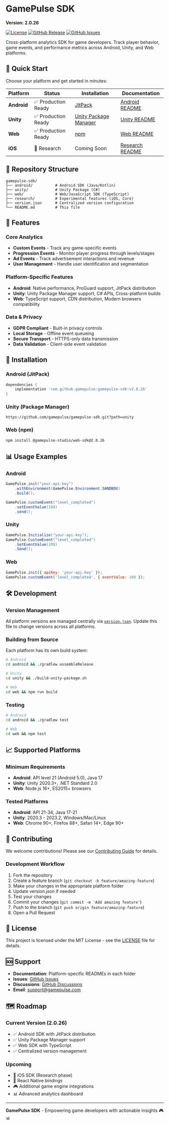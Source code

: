 # GamePulse SDK

**Version: 2.0.26**

[![License](https://img.shields.io/badge/License-MIT-blue.svg)](LICENSE)
[![GitHub Release](https://img.shields.io/github/release/gamepulse/gamepulse-sdk.svg)](https://github.com/gamepulse/gamepulse-sdk/releases)
[![GitHub Issues](https://img.shields.io/github/issues/gamepulse/gamepulse-sdk.svg)](https://github.com/gamepulse/gamepulse-sdk/issues)

Cross-platform analytics SDK for game developers. Track player behavior, game events, and performance metrics across Android, Unity, and Web platforms.

## 🚀 Quick Start

Choose your platform and get started in minutes:

| Platform | Status | Installation | Documentation |
|----------|--------|--------------|---------------|
| **Android** | ✅ Production Ready | [JitPack](https://jitpack.io/#gamepulse/gamepulse-sdk) | [Android README](android/README.md) |
| **Unity** | ✅ Production Ready | [Unity Package Manager](https://docs.unity3d.com/Manual/upm-ui-giturl.html) | [Unity README](unity/README.md) |
| **Web** | ✅ Production Ready | [npm](https://www.npmjs.com/package/@gamepulse-studio/web-sdk) | [Web README](web/README.md) |
| **iOS** | 🔬 Research | Coming Soon | [Research README](research/README.md) |

## 📁 Repository Structure

```
gamepulse-sdk/
├── android/          # Android SDK (Java/Kotlin)
├── unity/            # Unity Package (C#)
├── web/              # Web/JavaScript SDK (TypeScript)
├── research/         # Experimental features (iOS, Core)
├── version.json      # Centralized version configuration
└── README.md         # This file
```

## 🎯 Features

### Core Analytics
- **Custom Events** - Track any game-specific events
- **Progression Events** - Monitor player progress through levels/stages
- **Ad Events** - Track advertisement interactions and revenue
- **User Management** - Handle user identification and segmentation

### Platform-Specific Features
- **Android**: Native performance, ProGuard support, JitPack distribution
- **Unity**: Unity Package Manager support, C# APIs, Cross-platform builds
- **Web**: TypeScript support, CDN distribution, Modern browsers compatibility

### Data & Privacy
- **GDPR Compliant** - Built-in privacy controls
- **Local Storage** - Offline event queueing
- **Secure Transport** - HTTPS-only data transmission
- **Data Validation** - Client-side event validation

## 🔧 Installation

### Android (JitPack)
```gradle
dependencies {
    implementation 'com.github.gamepulse:gamepulse-sdk:v2.0.26'
}
```

### Unity (Package Manager)
```
https://github.com/gamepulse/gamepulse-sdk.git?path=unity
```

### Web (npm)
```bash
npm install @gamepulse-studio/web-sdk@2.0.26
```

## 📊 Usage Examples

### Android
```java
GamePulse.init("your-api-key")
    .withEnvironment(GamePulse.Environment.SANDBOX)
    .build();

GamePulse.customEvent("level_completed")
    .setEventValue(100)
    .send();
```

### Unity
```csharp
GamePulse.Initialize("your-api-key");
GamePulse.CustomEvent("level_completed")
    .SetEventValue(100)
    .Send();
```

### Web
```javascript
GamePulse.init({ apiKey: 'your-api-key' });
GamePulse.customEvent('level_completed', { eventValue: 100 });
```

## 🛠️ Development

### Version Management
All platform versions are managed centrally via [`version.json`](version.json). Update this file to change versions across all platforms.

### Building from Source
Each platform has its own build system:

```bash
# Android
cd android && ./gradlew assembleRelease

# Unity  
cd unity && ./build-unity-package.sh

# Web
cd web && npm run build
```

### Testing
```bash
# Android
cd android && ./gradlew test

# Web
cd web && npm test
```

## 📈 Supported Platforms

### Minimum Requirements
- **Android**: API level 21 (Android 5.0), Java 17
- **Unity**: Unity 2020.3+, .NET Standard 2.0
- **Web**: Node.js 16+, ES2015+ browsers

### Tested Platforms
- **Android**: API 21-34, Java 17-21
- **Unity**: 2020.3 - 2023.2, Windows/Mac/Linux
- **Web**: Chrome 90+, Firefox 88+, Safari 14+, Edge 90+

## 🤝 Contributing

We welcome contributions! Please see our [Contributing Guide](CONTRIBUTING.md) for details.

### Development Workflow
1. Fork the repository
2. Create a feature branch (`git checkout -b feature/amazing-feature`)
3. Make your changes in the appropriate platform folder
4. Update version.json if needed
5. Test your changes
6. Commit your changes (`git commit -m 'Add amazing feature'`)
7. Push to the branch (`git push origin feature/amazing-feature`)
8. Open a Pull Request

## 📄 License

This project is licensed under the MIT License - see the [LICENSE](LICENSE) file for details.

## 🆘 Support

- **Documentation**: Platform-specific READMEs in each folder
- **Issues**: [GitHub Issues](https://github.com/gamepulse/gamepulse-sdk/issues)
- **Discussions**: [GitHub Discussions](https://github.com/gamepulse/gamepulse-sdk/discussions)
- **Email**: support@gamepulse.com

## 🗺️ Roadmap

### Current Version (2.0.26)
- ✅ Android SDK with JitPack distribution
- ✅ Unity Package Manager support
- ✅ Web SDK with TypeScript
- ✅ Centralized version management

### Upcoming
- 🔬 iOS SDK (Research phase)
- 📱 React Native bindings
- 🎮 Additional game engine integrations
- 📊 Advanced analytics dashboard

---

**GamePulse SDK** - Empowering game developers with actionable insights 🎮📊